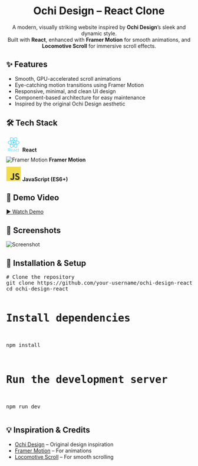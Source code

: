 <h1 align="center">Ochi Design – React Clone</h1>

<p align="center">
  A modern, visually striking website inspired by <b>Ochi Design</b>’s sleek and dynamic style.<br>
  Built with <b>React</b>, enhanced with <b>Framer Motion</b> for smooth animations, and <b>Locomotive Scroll</b> for immersive scroll effects.
</p>

<h2>✨ Features</h2>
<ul>
  <li>Smooth, GPU-accelerated scroll animations</li>
  <li>Eye-catching motion transitions using Framer Motion</li>
  <li>Responsive, minimal, and clean UI design</li>
  <li>Component-based architecture for easy maintenance</li>
  <li>Inspired by the original Ochi Design aesthetic</li>
</ul>

<h2>🛠 Tech Stack</h2>

<div style="display: flex; flex-direction: column; gap: 10px;">
  <div>
    <img src="https://raw.githubusercontent.com/devicons/devicon/master/icons/react/react-original-wordmark.svg" alt="React" width="40" height="40"/>
    <b>React</b>
  </div>

  <div>
    <img src="https://user-images.githubusercontent.com/7850794/164965509-2a8dc49e-2ed7-4243-a2c9-481b03bbc31a.png" alt="Framer Motion" width="40" height="40"/>
    <b>Framer Motion</b>
  </div>

  <div>
    <img src="https://raw.githubusercontent.com/devicons/devicon/master/icons/javascript/javascript-original.svg" alt="JavaScript" width="40" height="40"/>
    <b>JavaScript (ES6+)</b>
  </div>
</div>

<h2>🎥 Demo Video</h2>
<p>
  <a href="https://github.com/user-attachments/assets/7abf802c-d96c-4029-97d4-f0d3552f5770">▶ Watch Demo</a>
</p>

<h2>📸 Screenshots</h2>
<p>
  <img width="800" alt="Screenshot" src="https://github.com/user-attachments/assets/891253d8-159d-4ee4-9e2b-5941e94ab765"/>
</p>

<h2>🚀 Installation & Setup</h2>
<pre>
# Clone the repository
git clone https://github.com/your-username/ochi-design-react.git
cd ochi-design-react

# Install dependencies
npm install

# Run the development server
npm run dev
</pre>

<h2>💡 Inspiration & Credits</h2>
<ul>
  <li><a href="https://ochi.design/">Ochi Design</a> – Original design inspiration</li>
  <li><a href="https://www.framer.com/motion/">Framer Motion</a> – For animations</li>
  <li><a href="https://locomotivemtl.github.io/locomotive-scroll/">Locomotive Scroll</a> – For smooth scrolling</li>
</ul>
